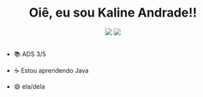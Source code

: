 <h1 align="center"> Oiê, eu sou Kaline Andrade!!</h1>

<div align="center"> 
  <a href="https://https://www.instagram.com/kaline_083/ target="_blank"><img src="https://img.shields.io/badge/-Instagram-%23E4405F?style=for-the-badge&logo=instagram&logoColor=white" target="_blank"></a>
  <a href="https://https://www.linkedin.com/in/kaline-andrade-085b332a5/ target="_blank"><img src="https://img.shields.io/badge/-LinkedIn-%230077B5?style=for-the-badge&logo=linkedin&logoColor=white" target="_blank"></a>   
</div>

<br>

- 📚 ADS 3/5
- ☕ Estou aprendendo Java

- 😄 ela/dela  

